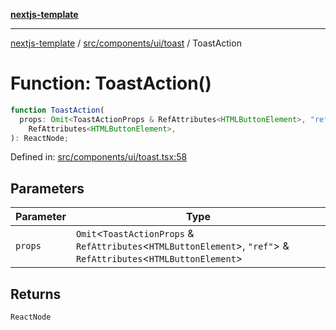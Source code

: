 [**nextjs-template**](README.md)

---

[nextjs-template](README.md) / [src/components/ui/toast](src.components.ui.toast.md) / ToastAction

# Function: ToastAction()

```ts
function ToastAction(
  props: Omit<ToastActionProps & RefAttributes<HTMLButtonElement>, "ref"> &
    RefAttributes<HTMLButtonElement>,
): ReactNode;
```

Defined in: [src/components/ui/toast.tsx:58](https://github.com/Its-Satyajit/nextjs-template/blob/c8d81b09293d759cbf04e9bc7e542cc7d90740e6/src/components/ui/toast.tsx#L58)

## Parameters

| Parameter | Type                                                                                                                    |
| --------- | ----------------------------------------------------------------------------------------------------------------------- |
| `props`   | `Omit`\<`ToastActionProps` & `RefAttributes`\<`HTMLButtonElement`\>, `"ref"`\> & `RefAttributes`\<`HTMLButtonElement`\> |

## Returns

`ReactNode`
